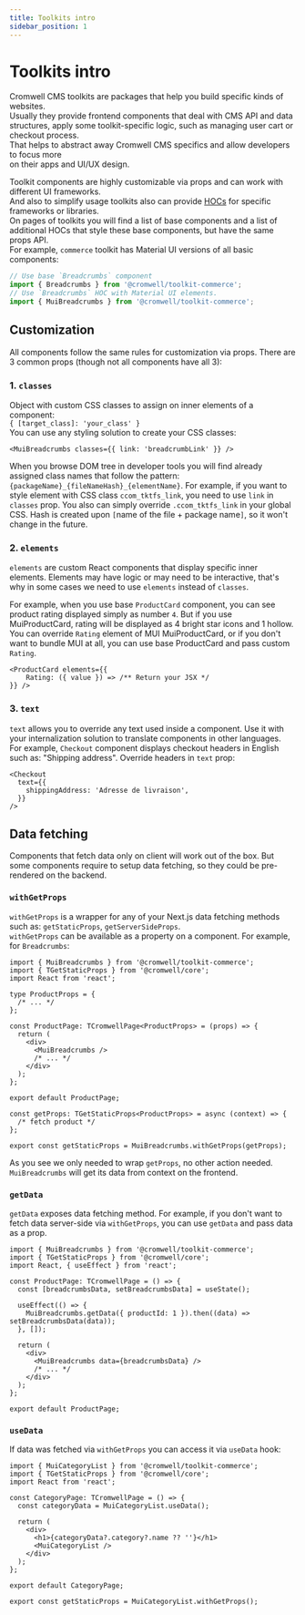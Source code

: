 ```yaml
---
title: Toolkits intro
sidebar_position: 1
---
```


# Toolkits intro

Cromwell CMS toolkits are packages that help you build specific kinds of websites.  
Usually they provide frontend components that deal with CMS API and data structures,
apply some toolkit-specific logic, such as managing user cart or checkout process.  
That helps to abstract away Cromwell CMS specifics and allow developers to focus more  
on their apps and UI/UX design.

Toolkit components are highly customizable via props and can work with different UI frameworks.  
And also to simplify usage toolkits also can provide [HOCs](https://reactjs.org/docs/higher-order-components.html) for specific frameworks or libraries.  
On pages of toolkits you will find a list of base components and a list of additional HOCs that style these
base components, but have the same props API.  
For example, `commerce` toolkit has Material UI versions of all basic components:

```ts
// Use base `Breadcrumbs` component
import { Breadcrumbs } from '@cromwell/toolkit-commerce';
// Use `Breadcrumbs` HOC with Material UI elements.
import { MuiBreadcrumbs } from '@cromwell/toolkit-commerce';
```

## Customization

All components follow the same rules for customization via props. There are 3 common props
(though not all components have all 3):

### 1. `classes`

Object with custom CSS classes to assign on inner elements of a component:  
`{ [target_class]: 'your_class' }`  
You can use any styling solution to create your CSS classes:

```tsx
<MuiBreadcrumbs classes={{ link: 'breadcrumbLink' }} />
```

When you browse DOM tree in developer tools you will find already assigned class names that follow the pattern:
`{packageName}_{fileNameHash}_{elementName}`. For example, if you want to style element with CSS class `ccom_tktfs_link`, you need to use `link` in `classes` prop.
You also can simply override `.ccom_tktfs_link` in your global CSS. Hash is created upon `[`name of the file + package name`]`, so it won't change in the future.

### 2. `elements`

`elements` are custom React components that display specific inner elements. Elements may have logic or
may need to be interactive, that's why in some cases we need to use `elements` instead of `classes`.

For example, when you use base `ProductCard` component, you can see product rating displayed simply
as number `4`. But if you use MuiProductCard, rating will be displayed as 4 bright star icons and 1 hollow.  
You can override `Rating` element of MUI MuiProductCard, or if you don't want to bundle MUI at all, you can use base ProductCard and pass custom `Rating`.

```tsx
<ProductCard elements={{
    Rating: ({ value }) => /** Return your JSX */
}} />
```

### 3. `text`

`text` allows you to override any text used inside a component. Use it with your internalization solution
to translate components in other languages.  
For example, `Checkout` component displays checkout headers in English such as: "Shipping address".
Override headers in `text` prop:

```tsx
<Checkout
  text={{
    shippingAddress: 'Adresse de livraison',
  }}
/>
```

## Data fetching

Components that fetch data only on client will work out of the box. But some components require to
setup data fetching, so they could be pre-rendered on the backend.

### `withGetProps`

`withGetProps` is a wrapper for any of your Next.js data fetching methods such as: `getStaticProps`,
`getServerSideProps`.  
`withGetProps` can be available as a property on a component. For example, for `Breadcrumbs`:

```tsx title="product/[slug].tsx"
import { MuiBreadcrumbs } from '@cromwell/toolkit-commerce';
import { TGetStaticProps } from '@cromwell/core';
import React from 'react';

type ProductProps = {
  /* ... */
};

const ProductPage: TCromwellPage<ProductProps> = (props) => {
  return (
    <div>
      <MuiBreadcrumbs />
      /* ... */
    </div>
  );
};

export default ProductPage;

const getProps: TGetStaticProps<ProductProps> = async (context) => {
  /* fetch product */
};

export const getStaticProps = MuiBreadcrumbs.withGetProps(getProps);
```

As you see we only needed to wrap `getProps`, no other action needed. `MuiBreadcrumbs` will get its data
from context on the frontend.

### `getData`

`getData` exposes data fetching method. For example, if you don't want to fetch data server-side via `withGetProps`, you can use `getData` and pass data as a prop.

```tsx title="product/[slug].tsx"
import { MuiBreadcrumbs } from '@cromwell/toolkit-commerce';
import { TGetStaticProps } from '@cromwell/core';
import React, { useEffect } from 'react';

const ProductPage: TCromwellPage = () => {
  const [breadcrumbsData, setBreadcrumbsData] = useState();

  useEffect(() => {
    MuiBreadcrumbs.getData({ productId: 1 }).then((data) => setBreadcrumbsData(data));
  }, []);

  return (
    <div>
      <MuiBreadcrumbs data={breadcrumbsData} />
      /* ... */
    </div>
  );
};

export default ProductPage;
```

### `useData`

If data was fetched via `withGetProps` you can access it via `useData` hook:

```tsx title="category/[slug].tsx"
import { MuiCategoryList } from '@cromwell/toolkit-commerce';
import { TGetStaticProps } from '@cromwell/core';
import React from 'react';

const CategoryPage: TCromwellPage = () => {
  const categoryData = MuiCategoryList.useData();

  return (
    <div>
      <h1>{categoryData?.category?.name ?? ''}</h1>
      <MuiCategoryList />
    </div>
  );
};

export default CategoryPage;

export const getStaticProps = MuiCategoryList.withGetProps();
```
